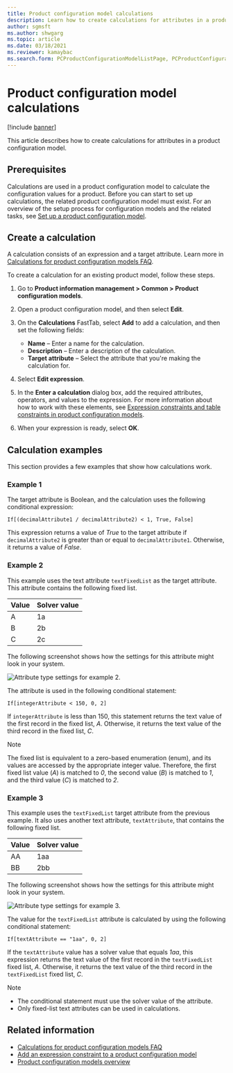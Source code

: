 ```yaml
---
title: Product configuration model calculations
description: Learn how to create calculations for attributes in a product configuration model, including prerequisites and a step-by-step process.
author: sgmsft
ms.author: shwgarg
ms.topic: article
ms.date: 03/18/2021
ms.reviewer: kamaybac
ms.search.form: PCProductConfigurationModelListPage, PCProductConfigurationModelDetails
---
```


# Product configuration model calculations

[!include [banner](../includes/banner.md)]

This article describes how to create calculations for attributes in a product configuration model.

## Prerequisites

Calculations are used in a product configuration model to calculate the configuration values for a product. Before you can start to set up calculations, the related product configuration model must exist. For an overview of the setup process for configuration models and the related tasks, see [Set up a product configuration model](set-up-maintain-product-configuration-model.md).

## Create a calculation

A calculation consists of an expression and a target attribute. Learn more in [Calculations for product configuration models FAQ](calculate-product-configuration-models.md).

To create a calculation for an existing product model, follow these steps.

1. Go to **Product information management \> Common \> Product configuration models**.
1. Open a product configuration model, and then select **Edit**.
1. On the **Calculations** FastTab, select **Add** to add a calculation, and then set the following fields:

    - **Name** – Enter a name for the calculation.
    - **Description** – Enter a description of the calculation.
    - **Target attribute** – Select the attribute that you're making the calculation for.

1. Select **Edit expression**.
1. In the **Enter a calculation** dialog box, add the required attributes, operators, and values to the expression. For more information about how to work with these elements, see [Expression constraints and table constraints in product configuration models](expression-constraints-table-constraints-product-configuration-models.md).
1. When your expression is ready, select **OK**.

## Calculation examples

This section provides a few examples that show how calculations work.

### Example 1

The target attribute is Boolean, and the calculation uses the following conditional expression:

`If[(decimalAttribute1 / decimalAttribute2) < 1, True, False]`

This expression returns a value of *True* to the target attribute if `decimalAttribute2` is greater than or equal to `decimalAttribute1`. Otherwise, it returns a value of *False*.

### Example 2

This example uses the text attribute `textFixedList` as the target attribute. This attribute contains the following fixed list.

| Value | Solver value |
|---|---|
| A | 1a |
| B | 2b |
| C | 2c |

The following screenshot shows how the settings for this attribute might look in your system.

![Attribute type settings for example 2.](media/model-calculations-example2.png "Attribute type settings for example 2")

The attribute is used in the following conditional statement:

`If[integerAttribute < 150, 0, 2]`

If `integerAttribute` is less than 150, this statement returns the text value of the first record in the fixed list, *A*. Otherwise, it returns the text value of the third record in the fixed list, *C*.

> [!NOTE]
> The fixed list is equivalent to a zero-based enumeration (enum), and its values are accessed by the appropriate integer value. Therefore, the first fixed list value (*A*) is matched to *0*, the second value (*B*) is matched to *1*, and the third value (*C*) is matched to *2*.

### Example 3

This example uses the `textFixedList` target attribute from the previous example. It also uses another text attribute, `textAttribute`, that contains the following fixed list.

| Value | Solver value |
|---|---|
| AA | 1aa |
| BB | 2bb |

The following screenshot shows how the settings for this attribute might look in your system.

![Attribute type settings for example 3.](media/model-calculations-example3.png "Attribute type settings for example 3")

The value for the `textFixedList` attribute is calculated by using the following conditional statement:

`If[textAttribute == "1aa", 0, 2]`

If the `textAttribute` value has a solver value that equals *1aa*, this expression returns the text value of the first record in the `textFixedList` fixed list, *A*. Otherwise, it returns the text value of the third record in the `textFixedList` fixed list, *C*.

> [!NOTE]
> - The conditional statement must use the solver value of the attribute.
> - Only fixed-list text attributes can be used in calculations.

## Related information

- [Calculations for product configuration models FAQ](calculate-product-configuration-models.md)
- [Add an expression constraint to a product configuration model](tasks/add-expression-constraint-product-configuration-model.md)
- [Product configuration models overview](product-configuration-models.md)
